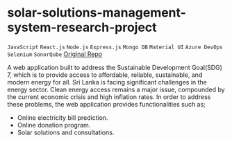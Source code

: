 # solar-solutions-management-system-research-project 
`JavaScript` `React.js` `Node.js` `Express.js` `Mongo DB` `Material UI` `Azure DevOps` `Selenium` `SonorQube`
[Original Repo](https://github.com/anusaraweerasooriya/ITPM-Solar-Solutions-Management-System.git)


A web application built to address the Sustainable Development Goal(SDG) 7, which is to provide access to affordable, reliable, sustainable, and modern energy for all. Sri Lanka is facing significant challenges in the energy sector. Clean energy access remains a major issue, compounded by the current economic crisis and high inflation rates. In order to address these problems, the web application provides functionalities such as;
- Online electricity bill prediction.
- Online donation program.
- Solar solutions and consultations. 


